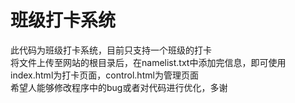 # 班级打卡系统
此代码为班级打卡系统，目前只支持一个班级的打卡</br>
将文件上传至网站的根目录后，在namelist.txt中添加完信息，即可使用</br>
index.html为打卡页面，control.html为管理页面</br>
希望人能够修改程序中的bug或者对代码进行优化，多谢</br>
